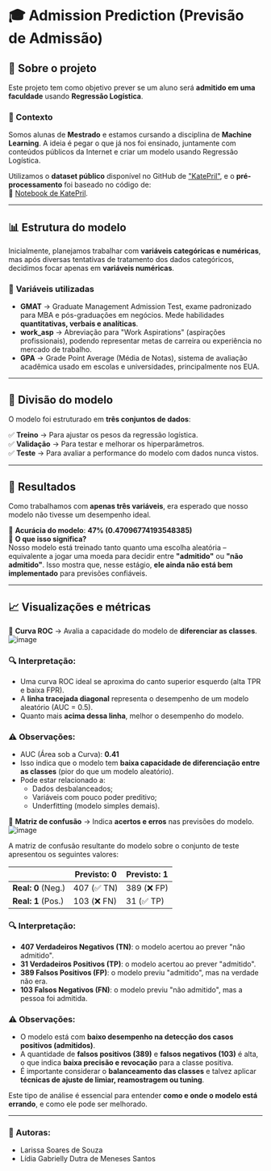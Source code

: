 # 🎓 Admission Prediction (Previsão de Admissão)

## 📌 Sobre o projeto
Este projeto tem como objetivo prever se um aluno será **admitido em uma faculdade** usando **Regressão Logística**.  

### 🔎 Contexto  
Somos alunas de **Mestrado** e estamos cursando a disciplina de **Machine Learning**. A ideia é pegar o que já nos foi ensinado, juntamente com conteúdos públicos da Internet e criar um modelo usando Regressão Logística. 

Utilizamos o **dataset público** disponível no GitHub de ["KatePril"](https://github.com/KatePril/admission-prediction), e o **pré-processamento** foi baseado no código de:  
📌 [Notebook de KatePril](https://github.com/KatePril/admission-prediction/blob/main/notebook.ipynb).  

---

## 📊 Estrutura do modelo
Inicialmente, planejamos trabalhar com **variáveis categóricas e numéricas**, mas após diversas tentativas de tratamento dos dados categóricos, decidimos focar apenas em **variáveis numéricas**.  

### 🔹 **Variáveis utilizadas**
- **GMAT** → Graduate Management Admission Test, exame padronizado para MBA e pós-graduações em negócios. Mede habilidades **quantitativas, verbais e analíticas**.  
- **work_asp** → Abreviação para "Work Aspirations" (aspirações profissionais), podendo representar metas de carreira ou experiência no mercado de trabalho.  
- **GPA** → Grade Point Average (Média de Notas), sistema de avaliação acadêmica usado em escolas e universidades, principalmente nos EUA.  

---

## 🔬 Divisão do modelo
O modelo foi estruturado em **três conjuntos de dados**:

✅ **Treino** → Para ajustar os pesos da regressão logística.  
✅ **Validação** → Para testar e melhorar os hiperparâmetros.  
✅ **Teste** → Para avaliar a performance do modelo com dados nunca vistos.  

---

## 🎯 Resultados
Como trabalhamos com **apenas três variáveis**, era esperado que nosso modelo não tivesse um desempenho ideal.  

📌 **Acurácia do modelo**: **47% (0.47096774193548385)**  
🔎 **O que isso significa?**  
Nosso modelo está treinado tanto quanto uma escolha aleatória – equivalente a jogar uma moeda para decidir entre **"admitido"** ou **"não admitido"**. Isso mostra que, nesse estágio, **ele ainda não está bem implementado** para previsões confiáveis.  

---

## 📈 Visualizações e métricas
🔹 **Curva ROC** → Avalia a capacidade do modelo de **diferenciar as classes**.  
![image](https://github.com/user-attachments/assets/37cd0293-f907-4456-bc09-067c628c2f25)

### 🔍 Interpretação:

- Uma curva ROC ideal se aproxima do canto superior esquerdo (alta TPR e baixa FPR).
- A **linha tracejada diagonal** representa o desempenho de um modelo aleatório (AUC = 0.5).
- Quanto mais **acima dessa linha**, melhor o desempenho do modelo.

### ⚠️ Observações:

- AUC (Área sob a Curva): **0.41**
- Isso indica que o modelo tem **baixa capacidade de diferenciação entre as classes** (pior do que um modelo aleatório).
- Pode estar relacionado a:
  - Dados desbalanceados;
  - Variáveis com pouco poder preditivo;
  - Underfitting (modelo simples demais).

🔹 **Matriz de confusão** → Indica **acertos e erros** nas previsões do modelo.  
![image](https://github.com/user-attachments/assets/16dfd028-c0d1-40e6-95fc-71071aedc7d3)

A matriz de confusão resultante do modelo sobre o conjunto de teste apresentou os seguintes valores:

|                     | **Previsto: 0** | **Previsto: 1** |
|---------------------|----------------|----------------|
| **Real: 0** (Neg.)  | 407 (✅ TN)     | 389 (❌ FP)     |
| **Real: 1** (Pos.)  | 103 (❌ FN)     | 31 (✅ TP)      |

### 🔍 Interpretação:

- **407 Verdadeiros Negativos (TN)**: o modelo acertou ao prever "não admitido".
- **31 Verdadeiros Positivos (TP)**: o modelo acertou ao prever "admitido".
- **389 Falsos Positivos (FP)**: o modelo previu "admitido", mas na verdade não era.
- **103 Falsos Negativos (FN)**: o modelo previu "não admitido", mas a pessoa foi admitida.

### ⚠️ Observações:

- O modelo está com **baixo desempenho na detecção dos casos positivos (admitidos)**.
-  A quantidade de **falsos positivos (389)** e **falsos negativos (103)** é alta, o que indica **baixa precisão e revocação** para a classe positiva.
- É importante considerar o **balanceamento das classes** e talvez aplicar **técnicas de ajuste de limiar, reamostragem ou tuning**.

Este tipo de análise é essencial para entender **como e onde o modelo está errando**, e como ele pode ser melhorado. 

---
### 👥 Autoras: 

- Larissa Soares de Souza 
- Lídia Gabrielly Dutra de Meneses Santos 
  
